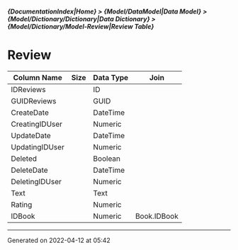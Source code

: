 ##### {DocumentationIndex|Home} > {Model/DataModel|Data Model} > {Model/Dictionary/Dictionary|Data Dictionary} > {Model/Dictionary/Model-Review|Review Table}

Review
===

Column Name | Size | Data Type | Join 
----------- | ---: | --------- | ---- 
IDReviews |  | ID |  
GUIDReviews |  | GUID |  
CreateDate |  | DateTime |  
CreatingIDUser |  | Numeric |  
UpdateDate |  | DateTime |  
UpdatingIDUser |  | Numeric |  
Deleted |  | Boolean |  
DeleteDate |  | DateTime |  
DeletingIDUser |  | Numeric |  
Text |  | Text |  
Rating |  | Numeric |  
IDBook |  | Numeric | Book.IDBook 
- - -

Generated on 2022-04-12 at 05:42
